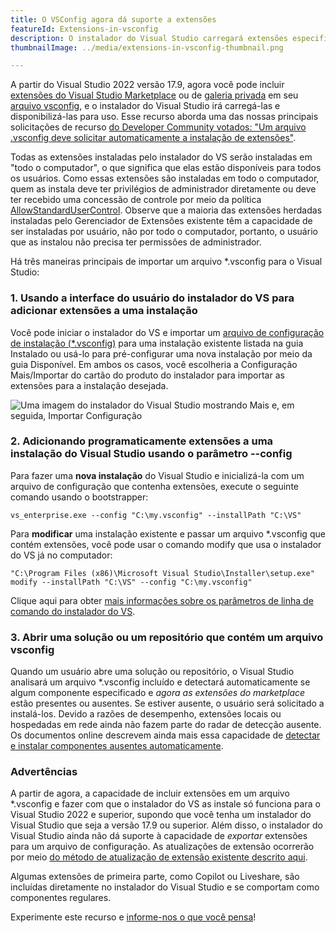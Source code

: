 ```yaml
---
title: O VSConfig agora dá suporte a extensões
featureId: Extensions-in-vsconfig
description: O instalador do Visual Studio carregará extensões especificadas no arquivo VSConfig.
thumbnailImage: ../media/extensions-in-vsconfig-thumbnail.png

---
```


A partir do Visual Studio 2022 versão 17.9, agora você pode incluir [extensões do Visual Studio Marketplace](https://marketplace.visualstudio.com/) ou de [galeria privada](https://learn.microsoft.com/visualstudio/extensibility/private-galleries) em seu [arquivo vsconfig](https://learn.microsoft.com/visualstudio/install/import-export-installation-configurations#extensions), e o instalador do Visual Studio irá carregá-las e disponibilizá-las para uso. Esse recurso aborda uma das nossas principais solicitações de recurso [ do Developer Community votados: "Um arquivo .vsconfig deve solicitar automaticamente a instalação de extensões"](https://developercommunity.visualstudio.com/t/A-vsconfig-file-should-automatically-pr/518364).

Todas as extensões instaladas pelo instalador do VS serão instaladas em "todo o computador", o que significa que elas estão disponíveis para todos os usuários. Como essas extensões são instaladas em todo o computador, quem as instala deve ter privilégios de administrador diretamente ou deve ter recebido uma concessão de controle por meio da política [AllowStandardUserControl](https://aka.ms/vs/setup/policies). Observe que a maioria das extensões herdadas instaladas pelo Gerenciador de Extensões existente têm a capacidade de ser instaladas por usuário, não por todo o computador, portanto, o usuário que as instalou não precisa ter permissões de administrador.

Há três maneiras principais de importar um arquivo *.vsconfig para o Visual Studio:

### 1. Usando a interface do usuário do instalador do VS para adicionar extensões a uma instalação

Você pode iniciar o instalador do VS e importar um [arquivo de configuração de instalação (*.vsconfig)](https://learn.microsoft.com/visualstudio/install/import-export-installation-configurations) para uma instalação existente listada na guia Instalado ou usá-lo para pré-configurar uma nova instalação por meio da guia Disponível. Em ambos os casos, você escolheria a Configuração Mais/Importar do cartão do produto do instalador para importar as extensões para a instalação desejada.   

![Uma imagem do instalador do Visual Studio mostrando Mais e, em seguida, Importar Configuração](../media/installer-import-config-into-available-tab.png)

### 2. Adicionando programaticamente extensões a uma instalação do Visual Studio usando o parâmetro --config

Para fazer uma **nova instalação** do Visual Studio e inicializá-la com um arquivo de configuração que contenha extensões, execute o seguinte comando usando o bootstrapper:

`vs_enterprise.exe --config "C:\my.vsconfig" --installPath "C:\VS"`

Para **modificar** uma instalação existente e passar um arquivo *.vsconfig que contém extensões, você pode usar o comando modify que usa o instalador do VS já no computador:

`"C:\Program Files (x86)\Microsoft Visual Studio\Installer\setup.exe" modify --installPath "C:\VS" --config "C:\my.vsconfig"`

Clique aqui para obter [mais informações sobre os parâmetros de linha de comando do instalador do VS](https://learn.microsoft.com/visualstudio/install/use-command-line-parameters-to-install-visual-studio).

### 3. Abrir uma solução ou um repositório que contém um arquivo vsconfig

Quando um usuário abre uma solução ou repositório, o Visual Studio analisará um arquivo *.vsconfig incluído e detectará automaticamente se algum componente especificado e *agora as extensões do marketplace* estão presentes ou ausentes. Se estiver ausente, o usuário será solicitado a instalá-los. Devido a razões de desempenho, extensões locais ou hospedadas em rede ainda não fazem parte do radar de detecção ausente. Os documentos online descrevem ainda mais essa capacidade de [detectar e instalar componentes ausentes automaticamente](https://learn.microsoft.com/visualstudio/install/import-export-installation-configurations#automatically-install-missing-components). 

### Advertências

A partir de agora, a capacidade de incluir extensões em um arquivo *.vsconfig e fazer com que o instalador do VS as instale só funciona para o Visual Studio 2022 e superior, supondo que você tenha um instalador do Visual Studio que seja a versão 17.9 ou superior. Além disso, o instalador do Visual Studio ainda não dá suporte à capacidade de _exportar_ extensões para um arquivo de configuração. As atualizações de extensão ocorrerão por meio [do método de atualização de extensão existente descrito aqui](https://learn.microsoft.com/visualstudio/ide/finding-and-using-visual-studio-extensions?#automatic-extension-updates).  

Algumas extensões de primeira parte, como Copilot ou Liveshare, são incluídas diretamente no instalador do Visual Studio e se comportam como componentes regulares. 

Experimente este recurso e [informe-nos o que você pensa](https://developercommunity.visualstudio.com)!

